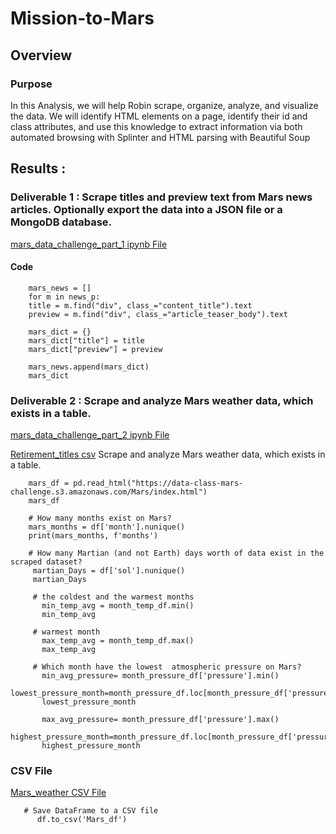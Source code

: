 # Mission-to-Mars

## Overview
### Purpose
In this Analysis, we will help Robin scrape, organize, analyze, and visualize the data. We will identify HTML elements on a page, identify their id and class attributes, and use this knowledge to extract information via both automated browsing with Splinter and HTML parsing with Beautiful Soup
## Results :
### Deliverable 1 :  Scrape titles and preview text from Mars news articles. Optionally export the data into a JSON file or a MongoDB database.

[mars_data_challenge_part_1 ipynb File](mars_data_challenge_part_1.ipynb)

#### Code 
        mars_news = []
        for m in news_p:
        title = m.find("div", class_="content_title").text
        preview = m.find("div", class_="article_teaser_body").text
   
        mars_dict = {}
        mars_dict["title"] = title
        mars_dict["preview"] = preview
   
        mars_news.append(mars_dict)
        mars_dict

        
### Deliverable 2 : Scrape and analyze Mars weather data, which exists in a table.

[mars_data_challenge_part_2 ipynb File](mars_data_challenge_part_2.ipynb)

[Retirement_titles csv](Data/retirement_titles.csv)
Scrape and analyze Mars weather data, which exists in a table.

        mars_df = pd.read_html("https://data-class-mars-challenge.s3.amazonaws.com/Mars/index.html")
        mars_df
        
        # How many months exist on Mars?
        mars_months = df['month'].nunique()
        print(mars_months, f'months')
        
        # How many Martian (and not Earth) days worth of data exist in the scraped dataset?
         martian_Days = df['sol'].nunique()
         martian_Days

         # the coldest and the warmest months
           min_temp_avg = month_temp_df.min()
           min_temp_avg

         # warmest month 
           max_temp_avg = month_temp_df.max()
           max_temp_avg

         # Which month have the lowest  atmospheric pressure on Mars?
           min_avg_pressure= month_pressure_df['pressure'].min()
           lowest_pressure_month=month_pressure_df.loc[month_pressure_df['pressure']==min_avg_pressure]
           lowest_pressure_month

           max_avg_pressure= month_pressure_df['pressure'].max()
           highest_pressure_month=month_pressure_df.loc[month_pressure_df['pressure']==max_avg_pressure]
           highest_pressure_month

           


### CSV File

[Mars_weather CSV File](Mars_weather)

       # Save DataFrame to a CSV file
          df.to_csv('Mars_df')
